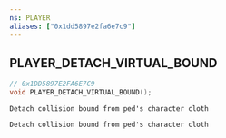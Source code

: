 ```yaml
---
ns: PLAYER
aliases: ["0x1dd5897e2fa6e7c9"]
---
```

## PLAYER_DETACH_VIRTUAL_BOUND

```c
// 0x1DD5897E2FA6E7C9
void PLAYER_DETACH_VIRTUAL_BOUND();
```

```
Detach collision bound from ped's character cloth

Detach collision bound from ped's character cloth
```
